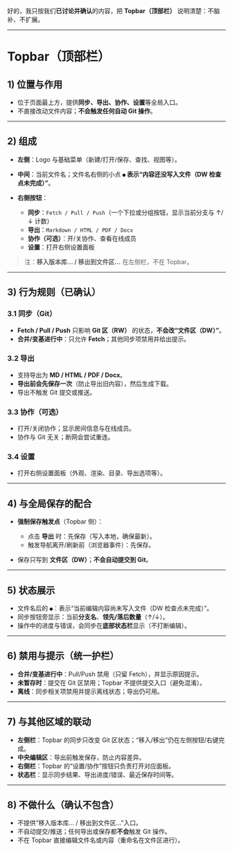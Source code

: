 好的，我只按我们**已讨论并确认**的内容，把 **Topbar（顶部栏）** 说明清楚：不脑补、不扩展。

---

# Topbar（顶部栏）

## 1) 位置与作用

* 位于页面最上方，提供**同步、导出、协作、设置**等全局入口。
* 不直接改动文件内容；**不会触发任何自动 Git 操作**。

---

## 2) 组成

* **左侧**：Logo 与基础菜单（新建/打开/保存、查找、视图等）。
* **中间**：当前文件名；文件名右侧的小点 **`●` 表示“内容还没写入文件（DW 检查点未完成）”**。
* **右侧按钮**：

  * **同步**：`Fetch / Pull / Push`（一个下拉或分组按钮，显示当前分支与 ↑/↓ 计数）
  * **导出**：`Markdown / HTML / PDF / Docx`
  * **协作（可选）**：开/关协作、查看在线成员
  * **设置**：打开右侧设置面板

> 注：**移入版本库… / 移出到文件区…** 在左侧栏，不在 Topbar。

---

## 3) 行为规则（已确认）

### 3.1 同步（Git）

* **Fetch / Pull / Push** 只影响 **Git 区（RW）** 的状态，**不会改“文件区（DW）”**。
* **合并/变基进行中**：只允许 **Fetch**；其他同步项禁用并给出提示。

### 3.2 导出

* 支持导出为 **MD / HTML / PDF / Docx**。
* **导出前会先保存一次**（防止导出旧内容），然后生成下载。
* 导出不触发 Git 提交或推送。

### 3.3 协作（可选）

* 打开/关闭协作；显示房间信息与在线成员。
* 协作与 Git 无关；断网会尝试重连。

### 3.4 设置

* 打开右侧设置面板（外观、渲染、目录、导出选项等）。

---

## 4) 与全局保存的配合

* **强制保存触发点**（Topbar 侧）：

  * 点击 **导出** 时：先保存（写入本地，确保最新）。
  * 触发导航离开/刷新前（浏览器事件）：先保存。
* 保存只写到 **文件区（DW）**；**不会自动提交到 Git**。

---

## 5) 状态展示

* 文件名后的 **`●`**：表示“当前编辑内容尚未写入文件（DW 检查点未完成）”。
* 同步按钮旁显示：当前**分支名**、**领先/落后数量**（↑/↓）。
* 操作中的进度与错误，会同步在**底部状态栏**显示（不打断编辑）。

---

## 6) 禁用与提示（统一护栏）

* **合并/变基进行中**：Pull/Push 禁用（只留 Fetch），并显示原因提示。
* **未暂存时**：提交在 Git 区禁用；Topbar 不提供提交入口（避免混淆）。
* **离线**：同步相关项禁用并提示离线状态；导出仍可用。

---

## 7) 与其他区域的联动

* **左侧栏**：Topbar 的同步只改变 Git 区状态；“移入/移出”仍在左侧按钮/右键完成。
* **中央编辑区**：导出前触发保存，防止内容差异。
* **右侧栏**：Topbar 的“设置/协作”按钮只负责打开对应面板。
* **状态栏**：显示同步结果、导出进度/错误、最近保存时间等。

---

## 8) 不做什么（确认不包含）

* 不提供“移入版本库… / 移出到文件区…”入口。
* 不自动提交/推送；任何导出或保存都**不会**触发 Git 操作。
* 不在 Topbar 直接编辑文件名或内容（重命名在文件区进行）。
